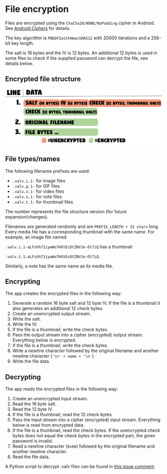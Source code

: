 
# File encryption
Files are encrypted using the `ChaCha20/NONE/NoPadding` cipher in Android. See [Android Ciphers](https://developer.android.com/reference/javax/crypto/Cipher) for details.

The key algorithm is `PBKDF2withHmacSHA512` with 20000 iterations and a 256-bit key length.

The salt is 16 bytes and the IV is 12 bytes. An additional 12 bytes is used in some files to check if the supplied password can decrypt the file, see details below.

## Encrypted file structure
![Encrypted file structure image](/images/encryption.jpg)

## File types/names

The following filename prefixes are used:
- `.valv.i.1-` for image files
- `.valv.g.1-` for GIF files
- `.valv.v.1-` for video files
- `.valv.n.1-` for note files
- `.valv.t.1-` for thumbnail files

The number represents the file structure version (for future expansion/changes).

Filenames are generated randomly and are `PREFIX_LENGTH + 32 chars` long.
Every media file has a corresponding thumbnail with the same name. For example, an image file named

`.valv.i.1-aLFshh71iywWo7HXtEcOtZNVJe-Ot7iQ` has a thumbnail

`.valv.t.1-aLFshh71iywWo7HXtEcOtZNVJe-Ot7iQ`.

Similarly, a note has the same name as its media file.

## Encrypting
The app creates the encrypted files in the following way:
1. Generate a random 16 byte salt and 12 byte IV. If the file is a thumbnail it also generates an additional 12 check bytes.
2. Create an unencrypted output stream.
3. Write the salt.
4. Write the IV.
5. If the file is a thumbnail, write the check bytes.
6. Pass the output stream into a cipher (encrypted) output stream. Everything below is encrypted.
7. If the file is a thumbnail, write the check bytes.
8. Write a newline character followed by the original filename and another newline character (`'\n' + name + '\n'`).
9. Write the file data.

## Decrypting
The app reads the encrypted files in the following way:
1. Create an unencrypted input stream.
2. Read the 16 byte salt.
3. Read the 12 byte IV.
4. If the file is a thumbnail, read the 12 check bytes.
5. Pass the input stream into a cipher (encrypted) input stream. Everything below is read from encrypted data.
6. If the file is a thumbnail, read the check bytes. If the unencrypted check bytes does not equal the check bytes in the encrypted part, the given password is invalid.
7. Read a newline character (`0x0A`) followed by the original filename and another newline character.
8. Read the file data.

A Python script to decrypt .valv files can be found in [this issue comment](https://github.com/Arctosoft/Valv-Android/issues/33#issuecomment-1974834924).
